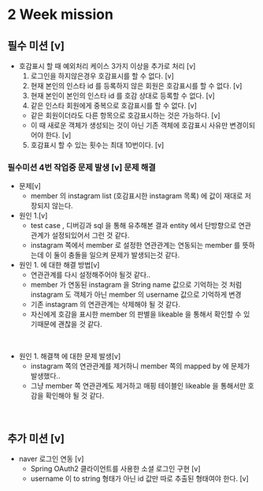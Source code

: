 # 2 Week mission

## 필수 미션 [v]
- 호감표시 할 때 예외처리 케이스 3가지 이상을 추가로 처리 [v]
  1. 로그인을 하지않은경우 호감표시를 할 수 없다. [v]
  2. 현재 본인의 인스타 id 를 등록하지 않은 회원은 호감표시를 할 수 없다. [v]
  3. 현재 본인이 본인의 인스타 id 를 호감 상대로 등록할 수 없다. [v]
  4. 같은 인스타 회원에게 중복으로 호감표시를 할 수 없다. [v]
    - 같은 회원이더라도 다른 항목으로 호감표시하는 것은 가능하다. [v]
    - 이 때 새로운 객체가 생성되는 것이 아닌 기존 객체에 호감표시 사유만 변경이되어야 한다. [v]
  5. 호감표시 할 수 있는 횟수는 최대 10번이다. [v]
  
### 필수미션 4번 작업중 문제 발생 [v] 문제 해결
- 문제[v]
  - member 의 instagram list (호감표시한 instagram 목록) 에 값이 재대로 저장되지 않는다.
- 원인 1.[v]
  - test case , 디버깅과 sql 을 통해 유추해본 결과 entity 에서 단방향으로 연관관계가 설정되있어서 그런 것 같다.
  - instagram 쪽에서 member 로 설정한 연관관계는 연동되는 member 를 뜻하는데 이 둘이 충돌을 일으켜 문제가 발생되는것 같다.
- 원인 1. 에 대한 해결 방법[v]
  - 연관관계를 다시 설정해주어야 될것 같다..
  - member 가 연동된 instagram 을 String name 값으로 기억하는 것 처럼 instagram 도 객체가 아닌 member 의 username 값으로 기억하게 변경
  - 기존 instagram 의 연관관계는 삭제해야 될 것 같다.
  - 자신에게 호감을 표시한 member 의 판별을 likeable 을 통해서 확인할 수 있기때문에 괜찮을 것 같다.

<br>

- 원인 1. 해결책 에 대한 문제 발생[v]
  - instagram 쪽의 연관관계를 제거하니 member 쪽의 mapped by 에 문제가 발생했다..
  - 그냥 member 쪽 연관관계도 제거하고 매핑 테이블인 likeable 을 통해서만 호감을 확인해야 될 것 같다.

<br>

## 추가 미션 [v]
- naver 로그인 연동 [v]
  - Spring OAuth2 클라이언트를 사용한 소셜 로그인 구현 [v]
  - username 이 to string 형태가 아닌 id 값만 따로 추출된 형태여야 한다. [v]